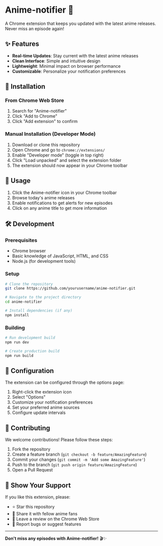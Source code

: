 # Anime-notifier 🎌

A Chrome extension that keeps you updated with the latest anime releases. Never miss an episode again!

## ✨ Features

- **Real-time Updates**: Stay current with the latest anime releases
- **Clean Interface**: Simple and intuitive design
- **Lightweight**: Minimal impact on browser performance
- **Customizable**: Personalize your notification preferences

## 🚀 Installation

### From Chrome Web Store
1. Search for "Anime-notifier"
2. Click "Add to Chrome"
3. Click "Add extension" to confirm

### Manual Installation (Developer Mode)
1. Download or clone this repository
2. Open Chrome and go to `chrome://extensions/`
3. Enable "Developer mode" (toggle in top right)
4. Click "Load unpacked" and select the extension folder
5. The extension should now appear in your Chrome toolbar

## 📱 Usage

1. Click the Anime-notifier icon in your Chrome toolbar
2. Browse today's anime releases
3. Enable notifications to get alerts for new episodes
4. Click on any anime title to get more information

## 🛠️ Development

### Prerequisites
- Chrome browser
- Basic knowledge of JavaScript, HTML, and CSS
- Node.js (for development tools)

### Setup
```bash
# Clone the repository
git clone https://github.com/yourusername/anime-notifier.git

# Navigate to the project directory
cd anime-notifier

# Install dependencies (if any)
npm install
```



### Building
```bash
# Run development build
npm run dev

# Create production build
npm run build
```

## 🔧 Configuration

The extension can be configured through the options page:

1. Right-click the extension icon
2. Select "Options"
3. Customize your notification preferences
4. Set your preferred anime sources
5. Configure update intervals

## 🤝 Contributing

We welcome contributions! Please follow these steps:

1. Fork the repository
2. Create a feature branch (`git checkout -b feature/AmazingFeature`)
3. Commit your changes (`git commit -m 'Add some AmazingFeature'`)
4. Push to the branch (`git push origin feature/AmazingFeature`)
5. Open a Pull Request

## 🌟 Show Your Support

If you like this extension, please:
- ⭐ Star this repository
- 🔄 Share it with fellow anime fans
- 📝 Leave a review on the Chrome Web Store
- 🐛 Report bugs or suggest features

---

**Don't miss any episodes with Anime-notifier!** 🎬✨
